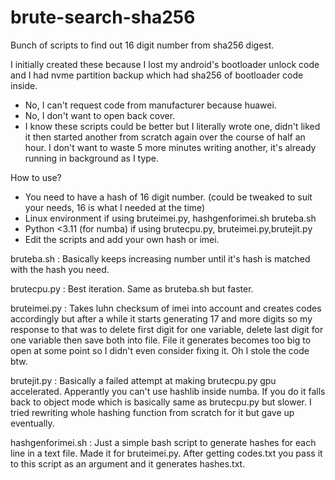 # brute-search-sha256
Bunch of scripts to find out 16 digit number from sha256 digest.

I initially created these because I lost my android's bootloader unlock code and I had nvme partition backup which had sha256 of bootloader code inside. 

- No, I can't request code from manufacturer because huawei.
- No, I don't want to open back cover.
- I know these scripts could be better but I literally wrote one, didn't liked it then started another from scratch again over the course of half an hour. I don't want to waste 5 more minutes writing another, it's already running in background as I type.

How to use?

- You need to have a hash of 16 digit number. (could be tweaked to suit your needs, 16 is what I needed at the time)
- Linux environment if using bruteimei.py, hashgenforimei.sh bruteba.sh
- Python <3.11 (for numba) if using brutecpu.py, bruteimei.py,brutejit.py
- Edit the scripts and add your own hash or imei.

bruteba.sh : Basically keeps increasing number until it's hash is matched with the hash you need.

brutecpu.py : Best iteration. Same as bruteba.sh but faster.

bruteimei.py : Takes luhn checksum of imei into account and creates codes accordingly but after a while it starts generating 17 and more digits so my response 
to that was to delete first digit for one variable, delete last digit for one variable then save both into file. File it generates becomes too big to open at 
some point so I didn't even consider fixing it. Oh I stole the code btw.

brutejit.py : Basically a failed attempt at making brutecpu.py gpu accelerated. Apperantly you can't use hashlib inside numba. If you do it falls back to object mode which is basically same as brutecpu.py but slower. I tried rewriting whole hashing function from scratch for it but gave up eventually.

hashgenforimei.sh : Just a simple bash script to generate hashes for each line in a text file. Made it for bruteimei.py. After getting codes.txt you pass it to this script as an argument and it generates hashes.txt.
